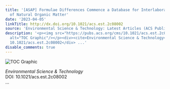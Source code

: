 ```yaml
---
title: '[ASAP] Formulae Differences Commence a Database for Interlaboratory Studies
  of Natural Organic Matter'
date: '2023-04-05'
linkTitle: http://dx.doi.org/10.1021/acs.est.2c08002
source: 'Environmental Science & Technology: Latest Articles (ACS Publications)'
description: '<p><img src="https://pubs.acs.org/cms/10.1021/acs.est.2c08002/asset/images/medium/es2c08002_0008.gif"
  alt="TOC Graphic"/></p><div><cite>Environmental Science & Technology</cite></div><div>DOI:
  10.1021/acs.est.2c08002</div> ...'
disable_comments: true
---
```

<p><img src="https://pubs.acs.org/cms/10.1021/acs.est.2c08002/asset/images/medium/es2c08002_0008.gif" alt="TOC Graphic"/></p><div><cite>Environmental Science & Technology</cite></div><div>DOI: 10.1021/acs.est.2c08002</div> ...